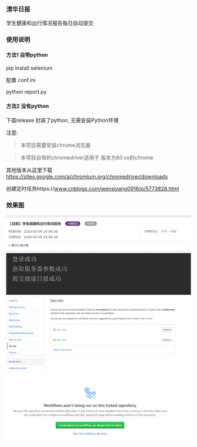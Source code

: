 ### 清华日报

学生健康和出行情况报告每日自动提交

### 使用说明

#### 方法1 自带python
pip install selenium

配置 conf.ini

python report.py

#### 方法2 没有python 
下载release 封装了python, 无需安装Python环境

注意:
> 本项目需要安装chrome浏览器

> 本项目自带的chromedriver适用于 版本为80.xx的chrome

其他版本从这里下载 https://sites.google.com/a/chromium.org/chromedriver/downloads



创建定时任务https://www.cnblogs.com/wensiyang0916/p/5773828.html

### 效果图
![效果图1](https://github.com/naihaishy/TsinghuaDailyReport/blob/master/results/a.png) 
![效果图2](https://github.com/naihaishy/TsinghuaDailyReport/blob/master/results/b.png) 
![效果图3](https://github.com/naihaishy/TsinghuaDailyReport/blob/master/results/c.png) 
![效果图4](https://github.com/naihaishy/TsinghuaDailyReport/blob/master/results/d.png) 
